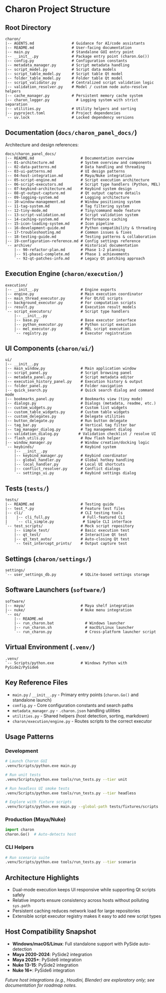 # Charon Project Structure

## Root Directory
```
charon/
|-- AGENTS.md                 # Guidance for AI/code assistants
|-- README.md                 # User-facing documentation
|-- main.py                   # Standalone GUI entry point
|-- __init__.py               # Package entry point (charon.Go())
|-- config.py                 # Configuration constants
|-- metadata_manager.py       # Script metadata handling
|-- script_model.py           # Script data models
|-- script_table_model.py     # Script table Qt model
|-- folder_table_model.py     # Folder table Qt model
|-- script_validator.py       # Centralized script validation logic
|-- validation_resolver.py    # Model / custom node auto-resolve helpers
|-- cache_manager.py          # Persistent memory cache system
|-- charon_logger.py            # Logging system with strict separation
|-- utilities.py              # Utility helpers and sorting
|-- pyproject.toml            # Project dependencies
`-- uv.lock                   # Locked dependency versions
```

## Documentation (`docs/charon_panel_docs/`)
Architecture and design references:
```
docs/charon_panel_docs/
|-- README.md                     # Documentation overview
|-- 01-architecture.md            # System overview and components
|-- 02-data-patterns.md           # Data handling and threading
|-- 03-ui-patterns.md             # UI design patterns
|-- 04-host-integration.md        # Maya/Nuke integration
|-- 05-script-engine.md           # Script execution architecture
|-- 06-script-executors.md        # Script type handlers (Python, MEL)
|-- 07-keybind-architecture.md    # Keybind system design
|-- 08-qt-output-capture.md       # Qt output capture details
|-- 09-logging-system.md          # Logging architecture
|-- 10-window-management.md       # Window positioning system
|-- 11-tag-system.md              # Tag filtering system
|-- 12-tiny-mode.md               # Tiny/command mode feature
|-- 13-script-validation.md       # Script validation system
|-- 14-caching-system.md          # Performance caching
|-- 15-icon-loading-system.md     # Icon pipeline
|-- 16-development-guide.md       # Python compatibility & threading
|-- 17-troubleshooting.md         # Common issues & fixes
|-- 18-testing-guide.md           # Testing patterns & collaboration
|-- 19-configuration-reference.md # Config settings reference
`-- archive/                      # Historical documentation
    |-- 90-refactor-plan.md       # Phase 1-2 planning
    |-- 91-phase1-complete.md     # Phase 1 achievements
    `-- 92-qt-patches-info.md     # Legacy Qt patching approach
```

## Execution Engine (`charon/execution/`)
```
execution/
|-- __init__.py                   # Engine exports
|-- engine.py                     # Main execution coordinator
|-- main_thread_executor.py       # For Qt/UI scripts
|-- background_executor.py        # For computation scripts
|-- result.py                     # Execution result models
`-- script_executors/             # Script type handlers
    |-- __init__.py
    |-- base.py                   # Base executor interface
    |-- python_executor.py        # Python script execution
    |-- mel_executor.py           # MEL script execution
    `-- registry.py               # Executor registration
```

## UI Components (`charon/ui/`)
```
ui/
|-- __init__.py
|-- main_window.py                # Main application window
|-- script_panel.py               # Script browsing panel
|-- metadata_panel.py             # Script metadata editor
|-- execution_history_panel.py    # Execution history & output
|-- folder_panel.py               # Folder navigation
|-- quick_search.py               # Quick search dialog and command mode
|-- bookmarks_panel.py            # Bookmarks view (tiny mode)
|-- dialogs.py                    # Dialogs (metadata, readme, etc.)
|-- custom_widgets.py             # Custom list widgets
|-- custom_table_widgets.py       # Custom table widgets
|-- custom_delegates.py           # Delegate utilities
|-- button_delegate.py            # Run button delegate
|-- tag_bar.py                    # Vertical tag filter bar
|-- tag_manager_dialog.py         # Tag management dialog
|-- validation_dialog.py         # Validation checklist / resolve UI
|-- flash_utils.py                # Row flash helper
|-- window_manager.py             # Window creation/docking logic
`-- keybinds/                     # Keybind system
    |-- __init__.py
    |-- keybind_manager.py        # Keybind coordinator
    |-- global_handler.py         # Global hotkey handling
    |-- local_handler.py          # Local UI shortcuts
    |-- conflict_resolver.py      # Conflict dialogs
    `-- settings_ui.py            # Keybind settings dialog
```

## Tests (`tests/`)
```
tests/
|-- README.md                     # Testing guide
|-- test_*.py                     # Feature test files
|-- cli/                          # CLI testing tools
|    |-- cli_full.py               # Full-featured CLI
|    `-- cli_simple.py             # Simple CLI interface
`-- test_scripts/                 # Mock script repository
    |-- simple_test/              # Basic execution test
    |-- qt_test/                  # Interactive Qt test
    |-- qt_test_auto/             # Auto-closing Qt test
    `-- test_intercept_prints/    # Output capture test
```

## Settings (`charon/settings/`)
```
settings/
`-- user_settings_db.py           # SQLite-based settings storage
```

## Software Launchers (`software/`)
```
software/
|-- maya/                         # Maya shelf integration
|-- nuke/                         # Nuke menu integration
`-- os/
    |-- README.md
    |-- run_charon.bat              # Windows launcher
    |-- run_charon.sh               # macOS/Linux launcher
    `-- run_charon.py               # Cross-platform launcher script
```

## Virtual Environment (`.venv/`)
```
.venv/
`-- Scripts/python.exe            # Windows Python with PySide2/PySide6
```

## Key Reference Files
- `main.py` / `__init__.py` - Primary entry points (`charon.Go()` and standalone launch)
- `config.py` - Core configuration constants and search paths
- `metadata_manager.py` - `.charon.json` handling utilities
- `utilities.py` - Shared helpers (host detection, sorting, markdown)
- `charon/execution/engine.py` - Routes scripts to the correct executor

## Usage Patterns

### Development
```bash
# Launch Charon GUI
.venv/Scripts/python.exe main.py

# Run unit tests
.venv/Scripts/python.exe tools/run_tests.py --tier unit

# Run headless UI smoke tests
.venv/Scripts/python.exe tools/run_tests.py --tier headless

# Explore with fixture scripts
.venv/Scripts/python.exe main.py --global-path tests/fixtures/scripts
```

### Production (Maya/Nuke)
```python
import charon
charon.Go()  # Auto-detects host
```

### CLI Helpers
```bash
# Run scenario suite
.venv/Scripts/python.exe tools/run_tests.py --tier scenario
```


## Architecture Highlights
- Dual-mode execution keeps UI responsive while supporting Qt scripts safely
- Relative imports ensure consistency across hosts without polluting `sys.path`
- Persistent caching reduces network load for large repositories
- Extensible script executor registry makes it easy to add new script types

## Host Compatibility Snapshot
- **Windows/macOS/Linux**: Full standalone support with PySide auto-detection
- **Maya 2020-2024**: PySide2 integration
- **Maya 2025+**: PySide6 integration
- **Nuke 13-15**: PySide2 integration
- **Nuke 16+**: PySide6 integration

_Future host integrations (e.g., Houdini, Blender) are exploratory only; see documentation for roadmap notes._
